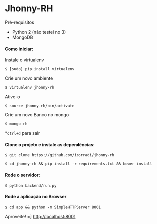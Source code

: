 # Jhonny-RH

Pré-requisitos
- Python 2 (não testei no 3)
- MongoDB

#### Como iniciar:

Instale o virtualenv
```
$ [sudo] pip install virtualenv
```

Crie um novo ambiente
```
$ virtualenv jhonny-rh
```
Ative-o
```
$ source jhonny-rh/bin/activate
```

Crie um novo Banco no mongo
```
$ mongo rh
```
\*`ctrl+d` para sair

#### Clone o projeto e instale as dependências:
```
$ git clone https://github.com/icorradi/jhonny-rh

$ cd jhonny-rh && pip install -r requirements.txt && bower install
```

#### Rode o servidor:
```
$ python backend/run.py
```

#### Rode a aplicação no Browser
```
$ cd app && python -m SimpleHTTPServer 8001
```

Aproveite! =]    [http://localhost:8001](http://localhost:8001)
